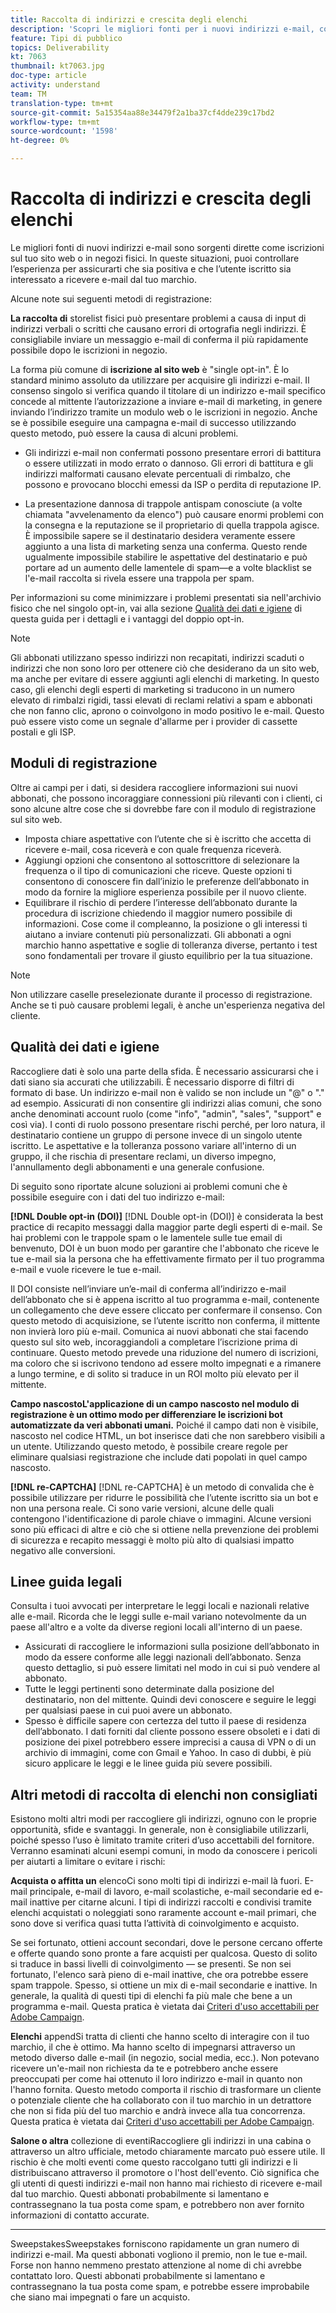 ```yaml
---
title: Raccolta di indirizzi e crescita degli elenchi
description: 'Scopri le migliori fonti per i nuovi indirizzi e-mail, come garantire un’elevata qualità dei dati e l’allineamento con le linee guida legali. '
feature: Tipi di pubblico
topics: Deliverability
kt: 7063
thumbnail: kt7063.jpg
doc-type: article
activity: understand
team: TM
translation-type: tm+mt
source-git-commit: 5a15354aa88e34479f2a1ba37cf4dde239c17bd2
workflow-type: tm+mt
source-wordcount: '1598'
ht-degree: 0%

---
```



# Raccolta di indirizzi e crescita degli elenchi

Le migliori fonti di nuovi indirizzi e-mail sono sorgenti dirette come iscrizioni sul tuo sito web o in negozi fisici. In queste situazioni, puoi controllare l’esperienza per assicurarti che sia positiva e che l’utente iscritto sia interessato a ricevere e-mail dal tuo marchio.

Alcune note sui seguenti metodi di registrazione:

**La raccolta di** storelist fisici può presentare problemi a causa di input di indirizzi verbali o scritti che causano errori di ortografia negli indirizzi. È consigliabile inviare un messaggio e-mail di conferma il più rapidamente possibile dopo le iscrizioni in negozio.

La forma più comune di **iscrizione al sito web** è &quot;single opt-in&quot;. È lo standard minimo assoluto da utilizzare per acquisire gli indirizzi e-mail. Il consenso singolo si verifica quando il titolare di un indirizzo e-mail specifico concede al mittente l’autorizzazione a inviare e-mail di marketing, in genere inviando l’indirizzo tramite un modulo web o le iscrizioni in negozio. Anche se è possibile eseguire una campagna e-mail di successo utilizzando questo metodo, può essere la causa di alcuni problemi.

* Gli indirizzi e-mail non confermati possono presentare errori di battitura o essere utilizzati in modo errato o dannoso. Gli errori di battitura e gli indirizzi malformati causano elevate percentuali di rimbalzo, che possono e provocano blocchi emessi da ISP o perdita di reputazione IP.

* La presentazione dannosa di trappole antispam conosciute (a volte chiamata &quot;avvelenamento da elenco&quot;) può causare enormi problemi con la consegna e la reputazione se il proprietario di quella trappola agisce. È impossibile sapere se il destinatario desidera veramente essere aggiunto a una lista di marketing senza una conferma. Questo rende ugualmente impossibile stabilire le aspettative del destinatario e può portare ad un aumento delle lamentele di spam—e a volte blacklist se l&#39;e-mail raccolta si rivela essere una trappola per spam.

Per informazioni su come minimizzare i problemi presentati sia nell&#39;archivio fisico che nel singolo opt-in, vai alla sezione [Qualità dei dati e igiene](#data-quality-and-hygiene) di questa guida per i dettagli e i vantaggi del doppio opt-in.

>[!NOTE]
>
>Gli abbonati utilizzano spesso indirizzi non recapitati, indirizzi scaduti o indirizzi che non sono loro per ottenere ciò che desiderano da un sito web, ma anche per evitare di essere aggiunti agli elenchi di marketing. In questo caso, gli elenchi degli esperti di marketing si traducono in un numero elevato di rimbalzi rigidi, tassi elevati di reclami relativi a spam e abbonati che non fanno clic, aprono o coinvolgono in modo positivo le e-mail. Questo può essere visto come un segnale d&#39;allarme per i provider di cassette postali e gli ISP.

## Moduli di registrazione

Oltre ai campi per i dati, si desidera raccogliere informazioni sui nuovi abbonati, che possono incoraggiare connessioni più rilevanti con i clienti, ci sono alcune altre cose che si dovrebbe fare con il modulo di registrazione sul sito web.

* Imposta chiare aspettative con l’utente che si è iscritto che accetta di ricevere e-mail, cosa riceverà e con quale frequenza riceverà.
* Aggiungi opzioni che consentono al sottoscrittore di selezionare la frequenza o il tipo di comunicazioni che riceve. Queste opzioni ti consentono di conoscere fin dall’inizio le preferenze dell’abbonato in modo da fornire la migliore esperienza possibile per il nuovo cliente.
* Equilibrare il rischio di perdere l’interesse dell’abbonato durante la procedura di iscrizione chiedendo il maggior numero possibile di informazioni. Cose come il compleanno, la posizione o gli interessi ti aiutano a inviare contenuti più personalizzati. Gli abbonati a ogni marchio hanno aspettative e soglie di tolleranza diverse, pertanto i test sono fondamentali per trovare il giusto equilibrio per la tua situazione.

>[!NOTE]
>
> Non utilizzare caselle preselezionate durante il processo di registrazione. Anche se ti può causare problemi legali, è anche un&#39;esperienza negativa del cliente.

## Qualità dei dati e igiene

Raccogliere dati è solo una parte della sfida. È necessario assicurarsi che i dati siano sia accurati che utilizzabili. È necessario disporre di filtri di formato di base. Un indirizzo e-mail non è valido se non include un &quot;@&quot; o &quot;.&quot; ad esempio. Assicurati di non consentire gli indirizzi alias comuni, che sono anche denominati account ruolo (come &quot;info&quot;, &quot;admin&quot;, &quot;sales&quot;, &quot;support&quot; e così via). I conti di ruolo possono presentare rischi perché, per loro natura, il destinatario contiene un gruppo di persone invece di un singolo utente iscritto. Le aspettative e la tolleranza possono variare all&#39;interno di un gruppo, il che rischia di presentare reclami, un diverso impegno, l&#39;annullamento degli abbonamenti e una generale confusione.

Di seguito sono riportate alcune soluzioni ai problemi comuni che è possibile eseguire con i dati del tuo indirizzo e-mail:

**[!DNL Double opt-in (DOI)]**
[!DNL Double opt-in (DOI)] è considerata la best practice di recapito messaggi dalla maggior parte degli esperti di e-mail. Se hai problemi con le trappole spam o le lamentele sulle tue email di benvenuto, DOI è un buon modo per garantire che l&#39;abbonato che riceve le tue e-mail sia la persona che ha effettivamente firmato per il tuo programma e-mail e vuole ricevere le tue e-mail.

Il DOI consiste nell’inviare un’e-mail di conferma all’indirizzo e-mail dell’abbonato che si è appena iscritto al tuo programma e-mail, contenente un collegamento che deve essere cliccato per confermare il consenso. Con questo metodo di acquisizione, se l’utente iscritto non conferma, il mittente non invierà loro più e-mail. Comunica ai nuovi abbonati che stai facendo questo sul sito web, incoraggiandoli a completare l’iscrizione prima di continuare. Questo metodo prevede una riduzione del numero di iscrizioni, ma coloro che si iscrivono tendono ad essere molto impegnati e a rimanere a lungo termine, e di solito si traduce in un ROI molto più elevato per il mittente.

**Campo nascostoL&#39;applicazione di un campo nascosto nel modulo di registrazione è un ottimo modo per differenziare le iscrizioni bot automatizzate da veri abbonati umani.**
Poiché il campo dati non è visibile, nascosto nel codice HTML, un bot inserisce dati che non sarebbero visibili a un utente. Utilizzando questo metodo, è possibile creare regole per eliminare qualsiasi registrazione che include dati popolati in quel campo nascosto.

**[!DNL re-CAPTCHA]**
[!DNL re-CAPTCHA] è un metodo di convalida che è possibile utilizzare per ridurre le possibilità che l’utente iscritto sia un bot e non una persona reale. Ci sono varie versioni, alcune delle quali contengono l&#39;identificazione di parole chiave o immagini. Alcune versioni sono più efficaci di altre e ciò che si ottiene nella prevenzione dei problemi di sicurezza e recapito messaggi è molto più alto di qualsiasi impatto negativo alle conversioni.

## Linee guida legali

Consulta i tuoi avvocati per interpretare le leggi locali e nazionali relative alle e-mail. Ricorda che le leggi sulle e-mail variano notevolmente da un paese all&#39;altro e a volte da diverse regioni locali all&#39;interno di un paese.

* Assicurati di raccogliere le informazioni sulla posizione dell’abbonato in modo da essere conforme alle leggi nazionali dell’abbonato. Senza questo dettaglio, si può essere limitati nel modo in cui si può vendere al abbonato.
* Tutte le leggi pertinenti sono determinate dalla posizione del destinatario, non del mittente. Quindi devi conoscere e seguire le leggi per qualsiasi paese in cui puoi avere un abbonato.
* Spesso è difficile sapere con certezza del tutto il paese di residenza dell’abbonato. I dati forniti dal cliente possono essere obsoleti e i dati di posizione dei pixel potrebbero essere imprecisi a causa di VPN o di un archivio di immagini, come con Gmail e Yahoo. In caso di dubbi, è più sicuro applicare le leggi e le linee guida più severe possibili.

## Altri metodi di raccolta di elenchi non consigliati

Esistono molti altri modi per raccogliere gli indirizzi, ognuno con le proprie opportunità, sfide e svantaggi. In generale, non è consigliabile utilizzarli, poiché spesso l’uso è limitato tramite criteri d’uso accettabili del fornitore. Verranno esaminati alcuni esempi comuni, in modo da conoscere i pericoli per aiutarti a limitare o evitare i rischi:

**Acquista o affitta un**
elencoCi sono molti tipi di indirizzi e-mail là fuori. E-mail principale, e-mail di lavoro, e-mail scolastiche, e-mail secondarie ed e-mail inattive per citarne alcuni. I tipi di indirizzi raccolti e condivisi tramite elenchi acquistati o noleggiati sono raramente account e-mail primari, che sono dove si verifica quasi tutta l’attività di coinvolgimento e acquisto.

Se sei fortunato, ottieni account secondari, dove le persone cercano offerte e offerte quando sono pronte a fare acquisti per qualcosa. Questo di solito si traduce in bassi livelli di coinvolgimento — se presenti. Se non sei fortunato, l&#39;elenco sarà pieno di e-mail inattive, che ora potrebbe essere spam trappole. Spesso, si ottiene un mix di e-mail secondarie e inattive. In generale, la qualità di questi tipi di elenchi fa più male che bene a un programma e-mail. Questa pratica è vietata dai [Criteri d&#39;uso accettabili per Adobe Campaign](https://www.adobe.com/legal/terms/aup.html).

**Elenchi**
appendSi tratta di clienti che hanno scelto di interagire con il tuo marchio, il che è ottimo. Ma hanno scelto di impegnarsi attraverso un metodo diverso dalle e-mail (in negozio, social media, ecc.). Non potevano ricevere un&#39;e-mail non richiesta da te e potrebbero anche essere preoccupati per come hai ottenuto il loro indirizzo e-mail in quanto non l&#39;hanno fornita. Questo metodo comporta il rischio di trasformare un cliente o potenziale cliente che ha collaborato con il tuo marchio in un detrattore che non si fida più del tuo marchio e andrà invece alla tua concorrenza. Questa pratica è vietata dai [Criteri d&#39;uso accettabili per Adobe Campaign](https://www.adobe.com/legal/terms/aup.html).

**Salone o altra**
collezione di eventiRaccogliere gli indirizzi in una cabina o attraverso un altro ufficiale, metodo chiaramente marcato può essere utile. Il rischio è che molti eventi come questo raccolgano tutti gli indirizzi e li distribuiscano attraverso il promotore o l&#39;host dell&#39;evento. Ciò significa che gli utenti di questi indirizzi e-mail non hanno mai richiesto di ricevere e-mail dal tuo marchio. Questi abbonati probabilmente si lamentano e contrassegnano la tua posta come spam, e potrebbero non aver fornito informazioni di contatto accurate.

****
SweepstakesSweepstakes forniscono rapidamente un gran numero di indirizzi e-mail. Ma questi abbonati vogliono il premio, non le tue e-mail. Forse non hanno nemmeno prestato attenzione al nome di chi avrebbe contattato loro. Questi abbonati probabilmente si lamentano e contrassegnano la tua posta come spam, e potrebbe essere improbabile che siano mai impegnati o fare un acquisto.
